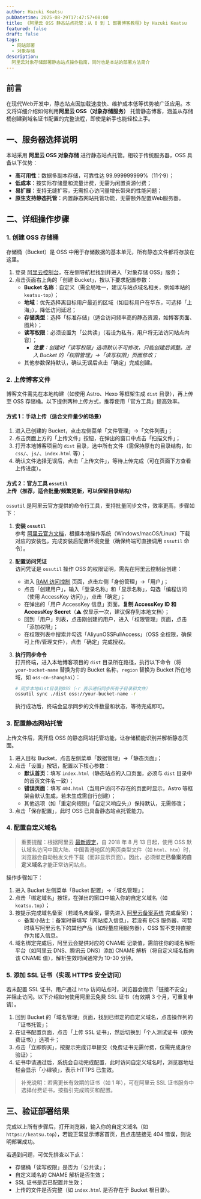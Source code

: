 ```yaml
---
author: Hazuki Keatsu
pubDatetime: 2025-08-29T17:47:57+08:00
title: 《阿里云 OSS 静态站点托管：从 0 到 1 部署博客教程》by Hazuki Keatsu
featured: false
draft: false
tags:
  - 网站部署
  - 对象存储
description: 
  阿里云对象存储部署静态站点操作指南，同时也是本站的部署方法简介
---
```


## 前言

在现代Web开发中，静态站点因加载速度快、维护成本低等优势被广泛应用。本文将详细介绍如何利用**阿里云 OSS（对象存储服务）** 托管静态博客，涵盖从存储桶创建到域名证书配置的完整流程，即使是新手也能轻松上手。

## 一、服务器选择说明
本站采用 **阿里云 OSS 对象存储** 进行静态站点托管。相较于传统服务器，OSS 具备以下优势：
- **高可用性**：数据多副本存储，可靠性达 99.999999999%（11个9）；
- **低成本**：按实际存储量和流量计费，无需为闲置资源付费；
- **易扩展**：支持无缝扩容，无需担心访问量增长带来的性能问题；
- **原生支持静态托管**：内置静态网站托管功能，无需额外配置Web服务器。

## 二、详细操作步骤

### 1. 创建 OSS 存储桶
存储桶（Bucket）是 OSS 中用于存储数据的基本单元，所有静态文件都将存放在这里。

1. 登录 [阿里云控制台](https://console.aliyun.com/)，在左侧导航栏找到并进入「对象存储 OSS」服务；
2. 点击页面右上角的「创建 Bucket」，按以下要求配置参数：
   - **Bucket 名称**：自定义（需全局唯一，建议与站点域名相关，例如本站的 `keatsu-top`）；
   - **地域**：优先选择离目标用户最近的区域（如目标用户在华东，可选择「上海」），降低访问延迟；
   - **存储类型**：选择「标准存储」（适合访问频率高的静态资源，如博客页面、图片）；
   - **读写权限**：必须设置为「公共读」（若设为私有，用户将无法访问站点内容）；
     - *__注意__：创建时「读写权限」选项默认不可修改，只能创建后调整。进入 Bucket 的「权限管理」->「读写权限」页面修改；*
   - 其他参数保持默认，确认无误后点击「确定」完成创建。

### 2. 上传博客文件
博客文件需先在本地构建（如使用 Astro、Hexo 等框架生成 `dist` 目录），再上传至 OSS 存储桶。以下提供两种上传方式，推荐使用「官方工具」提高效率。

#### 方式 1：手动上传（适合文件量少的场景）
1. 进入已创建的 Bucket，点击左侧菜单「文件管理」->「文件列表」；
2. 点击页面上方的「上传文件」按钮，在弹出的窗口中点击「扫描文件」；
3. 打开本地博客项目的 `dist` 目录，选中所有文件（需保持原有的目录结构，如 `css/`、`js/`、`index.html` 等）；
4. 确认文件选择无误后，点击「上传文件」，等待上传完成（可在页面下方查看上传进度）。

#### 方式 2：官方工具 `ossutil` 上传（推荐，适合批量/频繁更新，可以保留目录结构）
`ossutil` 是阿里云官方提供的命令行工具，支持批量同步文件，效率更高，步骤如下：

1. **安装 `ossutil`**  
   参考 [阿里云官方文档](https://help.aliyun.com/zh/oss/developer-reference/ossutil-overview/)，根据本地操作系统（Windows/macOS/Linux）下载对应的安装包，完成安装后配置环境变量（确保终端可直接调用 `ossutil` 命令）。

2. **配置访问凭证**  
   访问凭证是 `ossutil` 操作 OSS 的权限证明，需先在阿里云控制台创建：
   - 进入 [RAM 访问控制](https://ram.console.aliyun.com/overview) 页面，点击左侧「身份管理」->「用户」；
   - 点击「创建用户」，输入「登录名称」和「显示名称」，勾选「编程访问（使用 AccessKey 访问）」，点击「确定」；
   - 在弹出的「用户 AccessKey 信息」页面，**复制 AccessKey ID 和 AccessKey Secret**（⚠️ 仅显示一次，建议保存到本地文档）；
   - 回到「用户」列表，点击刚创建的用户，进入「权限管理」页面，点击「添加权限」；
   - 在权限列表中搜索并勾选「AliyunOSSFullAccess」（OSS 全权限，确保可上传/管理文件），点击「确定」完成授权。

3. **执行同步命令**  
   打开终端，进入本地博客项目的 `dist` 目录所在路径，执行以下命令（将 `your-bucket-name` 替换为你的 Bucket 名称，`region` 替换为 Bucket 所在地域，如 `oss-cn-shanghai`）：
   ```bash
   # 同步本地dist目录到OSS（-r 表示递归同步所有子目录和文件）
   ossutil sync ./dist oss://your-bucket-name -r
   ```
   执行成功后，终端会显示同步的文件数量和状态，等待完成即可。


### 3. 配置静态网站托管
上传文件后，需开启 OSS 的静态网站托管功能，让存储桶能识别并解析静态页面。

1. 进入目标 Bucket，点击左侧菜单「数据管理」->「静态页面」；
2. 点击「设置」按钮，配置以下核心参数：
   - **默认首页**：填写 `index.html`（静态站点的入口页面，必须与 `dist` 目录中的首页文件名一致）；
   - **错误页面**：填写 `404.html`（当用户访问不存在的页面时显示，Astro 等框架会默认生成，若未生成需自行创建）；
   - 其他选项（如「重定向规则」「自定义响应头」）保持默认，无需修改；
3. 点击「保存配置」，此时 OSS 已具备静态站点托管能力。


### 4. 配置自定义域名
> 重要提醒：根据阿里云 [最新规定](https://help.aliyun.com/zh/oss/static-website-hosting-overview?spm=5176.8466029.0.0.21e81450Cn4xNn)，自 2018 年 8 月 13 日起，使用 OSS 默认域名访问中国大陆、中国香港地区的网页类型文件（如 `html`、`htm`）时，浏览器会自动触发文件下载（而非显示页面）。因此，必须绑定**已备案的自定义域名**才能正常访问站点。

操作步骤如下：
1. 进入 Bucket 左侧菜单「Bucket 配置」->「域名管理」；
2. 点击「绑定域名」按钮，在弹出的窗口中输入你的自定义域名（如 `keatsu.top`）；
3. 按提示完成域名备案（若域名未备案，需先进入 [阿里云备案系统](https://beian.aliyun.com/pcContainer/selfEntity) 完成备案）；
   - 备案小贴士：备案时需填写「网站接入信息」，若没有 ECS 服务器，可暂时填写阿里云名下的其他产品（如轻量应用服务器），OSS 暂不支持直接作为接入信息。
4. 域名绑定完成后，阿里云会提供对应的 CNAME 记录值，需前往你的域名解析平台（如阿里云 DNS、腾讯云 DNS）添加 CNAME 解析（将自定义域名指向该 CNAME 值），解析生效时间通常为 10-30 分钟。


### 5. 添加 SSL 证书（实现 HTTPS 安全访问）
若未配置 SSL 证书，用户通过 `http` 访问站点时，浏览器会提示「链接不安全」并阻止访问。以下介绍如何使用阿里云免费 SSL 证书（有效期 3 个月，可重复申请）。

1. 回到 Bucket 的「域名管理」页面，找到已绑定的自定义域名，点击操作列的「证书托管」；
2. 在证书配置页面，点击「上传 SSL 证书」，然后切换到「个人测试证书（原免费证书）」选项卡；
3. 点击「立即购买」，按提示完成订单提交（免费证书无需付费，仅需完成身份验证）；
4. 证书申请通过后，系统会自动完成配置，此时访问自定义域名时，浏览器地址栏会显示「小绿锁」，表示 HTTPS 已生效。

> 补充说明：若需更长有效期的证书（如 1 年），可在阿里云 SSL 证书服务中选择付费证书，按指引完成购买和配置。


## 三、验证部署结果
完成以上所有步骤后，打开浏览器，输入你的自定义域名（如 `https://keatsu.top`），若能正常显示博客首页，且点击链接无 404 错误，则说明部署成功。

若遇到问题，可优先排查以下点：
- 存储桶「读写权限」是否为「公共读」；
- 自定义域名的 CNAME 解析是否生效；
- SSL 证书是否已配置并生效；
- 上传的文件是否完整（如 `index.html` 是否存在于 Bucket 根目录）。